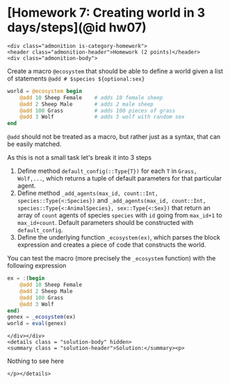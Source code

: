 # [Homework 7: Creating world in 3 days/steps](@id hw07)

```@raw html
<div class="admonition is-category-homework">
<header class="admonition-header">Homework (2 points)</header>
<div class="admonition-body">
```
Create a macro `@ecosystem` that should be able to define a world given a list of statements `@add # $species ${optional:sex}`
```julia
world = @ecosystem begin
    @add 10 Sheep Female    # adds 10 female sheep
    @add 2 Sheep Male       # adds 2 male sheep
    @add 100 Grass          # adds 100 pieces of grass
    @add 3 Wolf             # adds 5 wolf with random sex
end
```
`@add` should not be treated as a macro, but rather just as a syntax, that can be easily matched.

As this is not a small task let's break it into 3 steps
1. Define method `default_config(::Type{T})` for each `T` in `Grass, Wolf,...`, which returns a tuple of default parameters for that particular agent.
2. Define method `_add_agents(max_id, count::Int, species::Type{<:Species})` and `_add_agents(max_id, count::Int, species::Type{<:AnimalSpecies}, sex::Type{<:Sex})` that return an array of `count` agents of species `species` with `id` going from `max_id+1` to `max_id+count`. Default parameters should be constructed with `default_config`.
3. Define the underlying function `_ecosystem(ex)`, which parses the block expression and creates a piece of code that constructs the world.

You can test the macro (more precisely the `_ecosystem` function) with the following expression
```julia
ex = :(begin
    @add 10 Sheep Female
    @add 2 Sheep Male
    @add 100 Grass
    @add 3 Wolf
end)
genex = _ecosystem(ex)
world = eval(genex)
```

```@raw html
</div></div>
<details class = "solution-body" hidden>
<summary class = "solution-header">Solution:</summary><p>
```

Nothing to see here

```@raw html
</p></details>
```